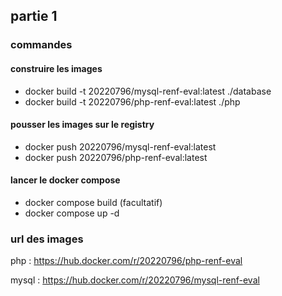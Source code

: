 ## partie 1
### commandes 

#### construire les images
- docker build -t 20220796/mysql-renf-eval:latest ./database
- docker build -t 20220796/php-renf-eval:latest ./php

#### pousser les images sur le registry
- docker push 20220796/mysql-renf-eval:latest
- docker push 20220796/php-renf-eval:latest

#### lancer le docker compose
- docker compose build (facultatif)
- docker compose up -d

### url des images
php : https://hub.docker.com/r/20220796/php-renf-eval

mysql : https://hub.docker.com/r/20220796/mysql-renf-eval